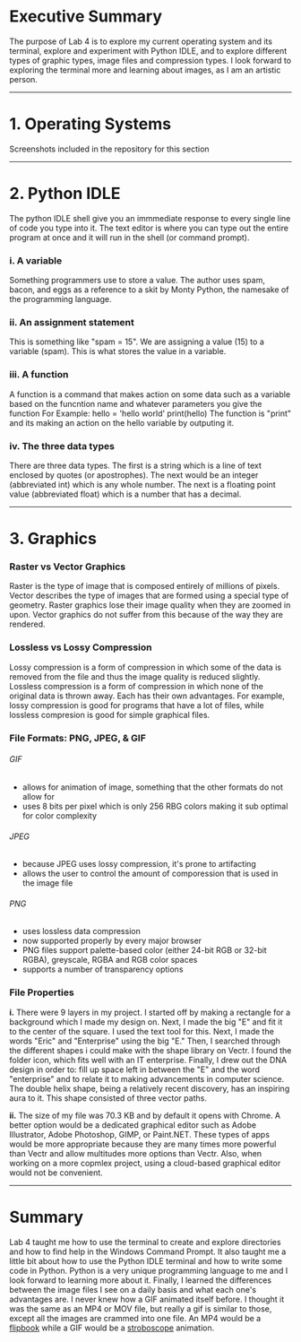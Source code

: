 # Executive Summary
The purpose of Lab 4 is to explore my current operating system and its terminal, explore and experiment with Python IDLE, and to explore different types of graphic types, image files and compression types. I look forward to exploring the terminal more and learning about images, as I am an artistic person.
___

# 1. Operating Systems
Screenshots included in the repository for this section
___

# 2. Python IDLE
The python IDLE shell give you an immmediate response to every single line of code you type into it. The text editor is where you can type out the entire program at once and it will run in the shell (or command prompt).
### i. A variable
Something programmers use to store a value. The author uses spam, bacon, and eggs as a reference to a skit by Monty Python, the namesake of the programming language.
### ii. An assignment statement
This is something like "spam = 15". We are assigning a value (15) to a variable (spam). This is what stores the value in a variable.
### iii. A function
A function is a command that makes action on some data such as a variable based on the funcntion name and whatever parameters you give the function
For Example:
  hello = 'hello world'
  print(hello)
The function is "print" and its making an action on the hello variable by outputing it.
### iv. The three data types
There are three data types. The first is a string which is a line of text enclosed by quotes (or apostrophes). The next would be an integer (abbreviated int) which is any whole number. The next is a floating point value (abbreviated float) which is a number that has a decimal.
___

# 3. Graphics
### Raster vs Vector Graphics
Raster is the type of image that is composed entirely of millions of pixels. Vector describes the type of images that are formed using a special type of geometry. Raster graphics lose their image quality when they are zoomed in upon. Vector graphics do not suffer from this because of the way they are rendered.
### Lossless vs Lossy Compression
Lossy compression is a form of compression in which some of the data is removed from the file and thus the image quality is reduced slightly. Lossless compression is a form of compression in which none of the original data is thrown away. Each has their own advantages. For example, lossy compression is good for programs that have a lot of files, while lossless compresion is good for simple graphical files.
### File Formats: PNG, JPEG, & GIF
###### GIF
<ul>
  <li>allows for animation of image, something that the other formats do not allow for</li>
  <li>uses 8 bits per pixel which is only 256 RBG colors making it sub optimal for color complexity</li>
</ul>

###### JPEG
<ul>
  <li>because JPEG uses lossy compression, it's prone to artifacting</li>
  <li>allows the user to control the amount of comporession that is used in the image file</li>
</ul>

###### PNG
<ul>
  <li>uses lossless data compression</li>
  <li>now supported properly by every major browser</li>
  <li>PNG files support palette-based color (either 24-bit RGB or 32-bit RGBA), greyscale, RGBA and RGB color spaces</li>
  <li>supports a number of transparency options</li>
</ul>

### File Properties
**i.** There were 9 layers in my project. I started off by making a rectangle for a background which I made my design on. Next, I made the big "E" and fit it to the center of the square. I used the text tool for this. Next, I made the words "Eric" and "Enterprise" using the big "E." Then, I searched through the different shapes i could make with the shape library on Vectr. I found the folder icon, which fits well with an IT enterprise. Finally, I drew out the DNA design in order to: fill up space left in between the "E" and the word "enterprise" and to relate it to making advancements in computer science. The double helix shape, being a relatively recent discovery, has an inspiring aura to it. This shape consisted of three vector paths.

**ii.** The size of my file was 70.3 KB and by default it opens with Chrome. A better option would be a dedicated graphical editor such as Adobe Illustrator, Adobe Photoshop, GIMP, or Paint.NET. These types of apps would be more appropriate because they are many times more powerful than Vectr and allow multitudes more options than Vectr. Also, when working on a more copmlex project, using a cloud-based graphical editor would not be convenient.
___
# Summary
Lab 4 taught me how to use the terminal to create and explore directories and how to find help in the Windows Command Prompt. It also taught me a little bit about how to use the Python IDLE terminal and how to write some code in Python. Python is a very unique programming language to me and I look forward to learning more about it. Finally, I learned the differences between the image files I see on a daily basis and what each one's advantages are. I never knew how a GIF animated itself before. I thought it was the same as an MP4 or MOV file, but really a gif is similar to those, except all the images are crammed into one file. An MP4 would be a <a href="https://blog.schoolspecialty.com/wp-content/uploads/2016/12/Flipbook-Animation.gif">flipbook</a> while a GIF would be a <a href="https://upload.wikimedia.org/wikipedia/commons/thumb/b/bf/Prof._Stampfer%27s_Stroboscopische_Scheibe_No._X.gif/220px-Prof._Stampfer%27s_Stroboscopische_Scheibe_No._X.gif">stroboscope</a> animation.



